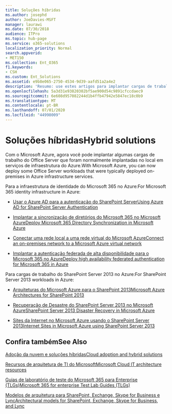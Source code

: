 ```yaml
---
title: Soluções híbridas
ms.author: josephd
author: JoeDavies-MSFT
manager: laurawi
ms.date: 07/30/2018
audience: ITPro
ms.topic: hub-page
ms.service: o365-solutions
localization_priority: Normal
search.appverid:
- MET150
ms.collection: Ent_O365
f1.keywords:
- CSH
ms.custom: Ent_Solutions
ms.assetid: e9b8e065-2750-4534-9d39-aafd51a2a4e2
description: 'Resumo: use estes artigos para implantar cargas de trabalho do Office Server no Microsoft Azure.'
ms.openlocfilehash: 5a3d31e93820302bf5ae900d54c9891cfccdaec9
ms.sourcegitcommit: 6e608d957082244d1b4ffb47942e5847ec18c0b9
ms.translationtype: MT
ms.contentlocale: pt-BR
ms.lasthandoff: 07/01/2020
ms.locfileid: "44998009"
---
```

# <a name="hybrid-solutions"></a><span data-ttu-id="dd784-103">Soluções híbridas</span><span class="sxs-lookup"><span data-stu-id="dd784-103">Hybrid solutions</span></span>

<span data-ttu-id="dd784-104">Com o Microsoft Azure, agora você pode implantar algumas cargas de trabalho do Office Server que foram normalmente implantadas no local em serviços de infraestrutura do Azure.</span><span class="sxs-lookup"><span data-stu-id="dd784-104">With Microsoft Azure, you can now deploy some Office Server workloads that were typically deployed on-premises in Azure infrastructure services.</span></span>
  
<span data-ttu-id="dd784-105">Para a infraestrutura de identidade do Microsoft 365 no Azure:</span><span class="sxs-lookup"><span data-stu-id="dd784-105">For Microsoft 365 identity infrastructure in Azure:</span></span>

- [<span data-ttu-id="dd784-106">Usar o Azure AD para a autenticação do SharePoint Server</span><span class="sxs-lookup"><span data-stu-id="dd784-106">Using Azure AD for SharePoint Server Authentication</span></span>](using-azure-ad-for-sharepoint-server-authentication.md)

- [<span data-ttu-id="dd784-107">Implantar a sincronização de diretórios do Microsoft 365 no Microsoft Azure</span><span class="sxs-lookup"><span data-stu-id="dd784-107">Deploy Microsoft 365 Directory Synchronization in Microsoft Azure</span></span>](deploy-office-365-directory-synchronization-dirsync-in-microsoft-azure.md)
  
- [<span data-ttu-id="dd784-108">Conectar uma rede local a uma rede virtual do Microsoft Azure</span><span class="sxs-lookup"><span data-stu-id="dd784-108">Connect an on-premises network to a Microsoft Azure virtual network</span></span>](connect-an-on-premises-network-to-a-microsoft-azure-virtual-network.md)
    
- [<span data-ttu-id="dd784-109">Implantar a autenticação federada de alta disponibilidade para o Microsoft 365 no Azure</span><span class="sxs-lookup"><span data-stu-id="dd784-109">Deploy high availability federated authentication for Microsoft 365 in Azure</span></span>](deploy-high-availability-federated-authentication-for-office-365-in-azure.md)
    
<span data-ttu-id="dd784-110">Para cargas de trabalho do SharePoint Server 2013 no Azure:</span><span class="sxs-lookup"><span data-stu-id="dd784-110">For SharePoint Server 2013 workloads in Azure:</span></span>
  
- [<span data-ttu-id="dd784-111">Arquiteturas do Microsoft Azure para o SharePoint 2013</span><span class="sxs-lookup"><span data-stu-id="dd784-111">Microsoft Azure Architectures for SharePoint 2013</span></span>](microsoft-azure-architectures-for-sharepoint-2013.md)
    
- [<span data-ttu-id="dd784-112">Recuperação de Desastre do SharePoint Server 2013 no Microsoft Azure</span><span class="sxs-lookup"><span data-stu-id="dd784-112">SharePoint Server 2013 Disaster Recovery in Microsoft Azure</span></span>](sharepoint-server-2013-disaster-recovery-in-microsoft-azure.md)
    
- [<span data-ttu-id="dd784-113">Sites da Internet no Microsoft Azure usando o SharePoint Server 2013</span><span class="sxs-lookup"><span data-stu-id="dd784-113">Internet Sites in Microsoft Azure using SharePoint Server 2013</span></span>](internet-sites-in-microsoft-azure-using-sharepoint-server-2013.md)
  
  
## <a name="see-also"></a><span data-ttu-id="dd784-114">Confira também</span><span class="sxs-lookup"><span data-stu-id="dd784-114">See Also</span></span>

[<span data-ttu-id="dd784-115">Adoção da nuvem e soluções híbridas</span><span class="sxs-lookup"><span data-stu-id="dd784-115">Cloud adoption and hybrid solutions</span></span>](cloud-adoption-and-hybrid-solutions.yml)
  
[<span data-ttu-id="dd784-116">Recursos de arquitetura de TI do Microsoft</span><span class="sxs-lookup"><span data-stu-id="dd784-116">Microsoft Cloud IT architecture resources</span></span>](microsoft-cloud-it-architecture-resources.md)
  
[<span data-ttu-id="dd784-117">Guias de laboratório de teste do Microsoft 365 para Enterprise (TLGs)</span><span class="sxs-lookup"><span data-stu-id="dd784-117">Microsoft 365 for enterprise Test Lab Guides (TLGs)</span></span>](https://docs.microsoft.com/microsoft-365/enterprise/m365-enterprise-test-lab-guides)
  
[<span data-ttu-id="dd784-118">Modelos de arquitetura para SharePoint, Exchange, Skype for Business e Lync</span><span class="sxs-lookup"><span data-stu-id="dd784-118">Architectural models for SharePoint, Exchange, Skype for Business, and Lync</span></span>](architectural-models-for-sharepoint-exchange-skype-for-business-and-lync.md)
